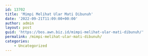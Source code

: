 ```yaml
---
id: 13702
title: 'Mimpi Melihat Ular Mati Dibunuh'
date: '2022-09-21T11:09:00+00:00'
author: admin
layout: post
guid: 'https://bos.awn.biz.id/mimpi-melihat-ular-mati-dibunuh/'
permalink: /mimpi-melihat-ular-mati-dibunuh/
categories:
    - Uncategorized
---
```


